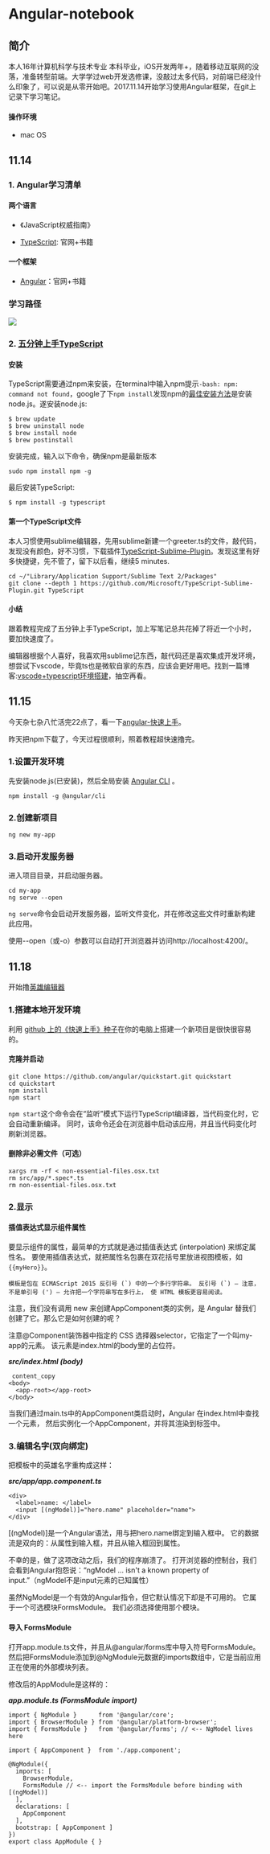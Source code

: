 # Angular-notebook

## 简介

本人16年计算机科学与技术专业 本科毕业，iOS开发两年+，随着移动互联网的没落，准备转型前端。大学学过web开发选修课，没敲过太多代码，对前端已经没什么印象了，可以说是从零开始吧。2017.11.14开始学习使用Angular框架，在git上记录下学习笔记。

#### 操作环境

* mac OS

## 11.14

### 1. Angular学习清单

#### 两个语言

* 《JavaScript权威指南》

* [TypeScript](https://tslang.cn/): 官网+书籍

#### 一个框架

* [Angular](https://angular.cn/)：官网+书籍

### 学习路径
![](angular学习路径.png)

### 2. [五分钟上手TypeScript](https://tslang.cn/docs/handbook/typescript-in-5-minutes.html)

#### 安装

TypeScript需要通过npm来安装，在terminal中输入npm提示`-bash: npm: command not found`，google了下`npm install`发现npm的[最佳安装方法](http://blog.npmjs.org/post/85484771375/how-to-install-npm)是安装node.js。遂安装node.js:

```
$ brew update
$ brew uninstall node
$ brew install node
$ brew postinstall 
```

安装完成，输入以下命令，确保npm是最新版本

```
sudo npm install npm -g
```

最后安装TypeScript:

```
$ npm install -g typescript
```

#### 第一个TypeScript文件

本人习惯使用sublime编辑器，先用sublime新建一个greeter.ts的文件，敲代码，发现没有颜色，好不习惯，下载插件[TypeScript-Sublime-Plugin](https://github.com/Microsoft/TypeScript-Sublime-Plugin)。发现这里有好多快捷键，先不管了，留下以后看，继续5 minutes.

```
cd ~/"Library/Application Support/Sublime Text 2/Packages"
git clone --depth 1 https://github.com/Microsoft/TypeScript-Sublime-Plugin.git TypeScript
```

#### 小结

跟着教程完成了五分钟上手TypeScript，加上写笔记总共花掉了将近一个小时，要加快速度了。

编辑器根据个人喜好，我喜欢用sublime记东西，敲代码还是喜欢集成开发环境，想尝试下vscode，毕竟ts也是微软自家的东西，应该会更好用吧。找到一篇博客:[vscode+typescript环境搭建](http://blog.wolksoftware.com/setting-up-your-typescript-vs-code-development-environment)，抽空再看。

## 11.15

今天杂七杂八忙活完22点了，看一下[angular-快速上手](https://angular.cn/guide/quickstart)。

昨天把npm下载了，今天过程很顺利，照着教程超快速撸完。

### 1.设置开发环境

先安装node.js(已安装)，然后全局安装 [Angular CLI](https://github.com/angular/angular-cli) 。

```
npm install -g @angular/cli
```

### 2.创建新项目

```
ng new my-app
```

### 3.启动开发服务器
进入项目目录，并启动服务器。
```
cd my-app
ng serve --open
```

`ng serve`命令会启动开发服务器，监听文件变化，并在修改这些文件时重新构建此应用。

使用--open（或-o）参数可以自动打开浏览器并访问http://localhost:4200/。

## 11.18

开始撸[英雄编辑器](https://angular.cn/tutorial/toh-pt1)

### 1.搭建本地开发环境

利用 [github 上的《快速上手》种子](https://github.com/angular/quickstart)在你的电脑上搭建一个新项目是很快很容易的。

#### 克隆并启动

```
git clone https://github.com/angular/quickstart.git quickstart
cd quickstart
npm install
npm start
```

`npm start`这个命令会在“监听”模式下运行TypeScript编译器，当代码变化时，它会自动重新编译。 同时，该命令还会在浏览器中启动该应用，并且当代码变化时刷新浏览器。

#### 删除非必需文件（可选）

```
xargs rm -rf < non-essential-files.osx.txt
rm src/app/*.spec*.ts
rm non-essential-files.osx.txt
```

### 2.显示

#### 插值表达式显示组件属性

要显示组件的属性，最简单的方式就是通过插值表达式 (interpolation) 来绑定属性名。 要使用插值表达式，就把属性名包裹在双花括号里放进视图模板，如`{{myHero}}`。

    模板是包在 ECMAScript 2015 反引号 (`) 中的一个多行字符串。 反引号 (`) — 注意，不是单引号 (') — 允许把一个字符串写在多行上， 使 HTML 模板更容易阅读。
    
注意，我们没有调用 new 来创建AppComponent类的实例，是 Angular 替我们创建了它。那么它是如何创建的呢？

注意@Component装饰器中指定的 CSS 选择器selector，它指定了一个叫my-app的元素。 该元素是index.html的body里的占位符。

***src/index.html (body)***

```
 content_copy
<body>
  <app-root></app-root>
</body>
```

当我们通过main.ts中的AppComponent类启动时，Angular 在index.html中查找一个<my-app>元素， 然后实例化一个AppComponent，并将其渲染到<my-app>标签中。

### 3.编辑名字(双向绑定)

把模板中的英雄名字重构成这样：

***src/app/app.component.ts***

```
<div>
  <label>name: </label>
  <input [(ngModel)]="hero.name" placeholder="name">
</div>
```

[(ngModel)]是一个Angular语法，用与把hero.name绑定到输入框中。 它的数据流是双向的：从属性到输入框，并且从输入框回到属性。

不幸的是，做了这项改动之后，我们的程序崩溃了。 打开浏览器的控制台，我们会看到Angular抱怨说：“ngModel ... isn't a known property of input.”（ngModel不是input元素的已知属性）

虽然NgModel是一个有效的Angular指令，但它默认情况下却是不可用的。 它属于一个可选模块FormsModule。 我们必须选择使用那个模块。

#### 导入 FormsModule

打开app.module.ts文件，并且从@angular/forms库中导入符号FormsModule。 然后把FormsModule添加到@NgModule元数据的imports数组中，它是当前应用正在使用的外部模块列表。

修改后的AppModule是这样的：

***app.module.ts (FormsModule import)***

```
import { NgModule }      from '@angular/core';
import { BrowserModule } from '@angular/platform-browser';
import { FormsModule }   from '@angular/forms'; // <-- NgModel lives here
 
import { AppComponent }  from './app.component';
 
@NgModule({
  imports: [
    BrowserModule,
    FormsModule // <-- import the FormsModule before binding with [(ngModel)]
  ],
  declarations: [
    AppComponent
  ],
  bootstrap: [ AppComponent ]
})
export class AppModule { }
```
